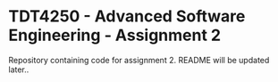 # TDT4250 - Advanced Software Engineering - Assignment 2
Repository containing code for assignment 2.
README will be updated later..
